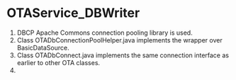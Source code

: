 # OTAService_DBWriter

1. DBCP Apache Commons connection pooling library is used.
2. Class OTADbConnectionPoolHelper.java implements the wrapper over BasicDataSource.
3. Class OTADbConnect.java implements the same connection interface as earlier to other OTA classes.
4. 
